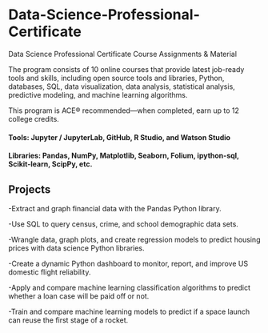 # Data-Science-Professional-Certificate
Data Science Professional Certificate Course Assignments &amp; Material

The program consists of 10 online courses that provide latest job-ready tools and skills, including open source tools and libraries, Python, databases, SQL, data visualization, data analysis, statistical analysis, predictive modeling, and machine learning algorithms.

This program is ACE® recommended—when completed, earn up to 12 college credits.  

#### Tools: Jupyter / JupyterLab, GitHub, R Studio, and Watson Studio
#### Libraries: Pandas, NumPy, Matplotlib, Seaborn, Folium, ipython-sql, Scikit-learn, ScipPy, etc.

## Projects

-Extract and graph financial data with the Pandas Python library.

-Use SQL to query census, crime, and school demographic data sets.

-Wrangle data, graph plots, and create regression models to predict housing prices with data science Python libraries.

-Create a dynamic Python dashboard to monitor, report, and improve US domestic flight reliability.

-Apply and compare machine learning classification algorithms to predict whether a loan case will be paid off or not.

-Train and compare machine learning models to predict if a space launch can reuse the first stage of a rocket.

